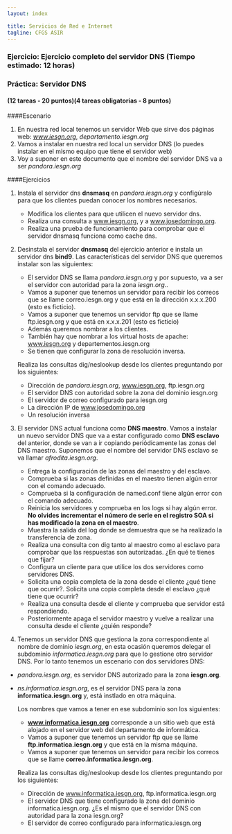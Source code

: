 ```yaml
---
layout: index

title: Servicios de Red e Internet
tagline: CFGS ASIR
---
```

### Ejercicio: Ejercicio completo del servidor DNS (Tiempo estimado: 12 horas)

### Práctica: Servidor DNS

#### (12 tareas - 20 puntos)(4 tareas obligatorias - 8 puntos)

####Escenario

1. En nuestra red local tenemos un servidor Web que sirve dos páginas web: *www.iesgn.org*, *departamento.iesgn.org*
2. Vamos a instalar en nuestra red local un servidor DNS (lo puedes instalar en el mismo equipo que tiene el servidor web)
3. Voy a suponer en este documento que el nombre del servidor DNS va a ser *pandora.iesgn.org*

####Ejercicios

1. Instala el servidor dns **dnsmasq** en *pandora.iesgn.org* y configúralo para que los clientes puedan conocer los nombres necesarios.

	* Modifica los clientes para que utilicen el nuevo servidor dns.
	* Realiza una consulta a www.iesgn.org, y a www.josedomingo.org.
	* Realiza una prueba de funcionamiento para comprobar que el servidor dnsmasq funciona como cache dns.

2. Desinstala el servidor **dnsmasq** del ejercicio anterior e instala un servidor dns **bind9**.  Las características del servidor DNS que queremos instalar son las siguientes:

	* El servidor DNS se llama *pandora.iesgn.org* y por supuesto, va a ser el servidor con autoridad para la zona *iesgn.org*..
	* Vamos a suponer que tenemos un servidor para recibir los correos que se llame correo.iesgn.org y que está en la dirección x.x.x.200 (esto es ficticio).
	* Vamos a suponer que tenemos un servidor ftp que se llame ftp.iesgn.org y que está en x.x.x.201 (esto es ficticio)
	* Además queremos nombrar a los clientes.
	* También hay que nombrar a los virtual hosts de apache: www.iesgn.org y departementos.iesgn.org
	* Se tienen que configurar la zona de resolución inversa.

	Realiza las consultas dig/neslookup desde los clientes preguntando por los siguientes:

	* Dirección de *pandora.iesgn.org*, www.iesgn.org, ftp.iesgn.org
	* El servidor DNS con autoridad sobre la zona del dominio iesgn.org
	* El servidor de correo configurado para iesgn.org
	* La dirección IP de www.josedomingo.org
	* Un resolución inversa

3. El servidor DNS actual funciona como **DNS maestro**. Vamos a instalar un nuevo servidor DNS que va a estar configurado como **DNS esclavo** del anterior, donde se van a ir copiando periódicamente las zonas del DNS maestro. Suponemos que el nombre del servidor DNS esclavo se va llamar *afrodita.iesgn.org*.

	* Entrega la configuración de las zonas del maestro y del esclavo.
	* Comprueba si las zonas definidas en el maestro tienen algún error con el comando adecuado.
	* Comprueba si la configuración de named.conf tiene algún error con el comando adecuado.
	* Reinicia los servidores y comprueba en los logs si hay algún error. **No olvides incrementar el número de serie en el registro SOA si has modificado la zona en el maestro**.
	* Muestra la salida del log donde se demuestra que se ha realizado la transferencia de zona.
	* Realiza una consulta con dig tanto al maestro como al esclavo para comprobar que las respuestas son autorizadas. ¿En qué te tienes que fijar?
	* Configura un cliente para que utilice los dos servidores como servidores DNS.
	* Solicita una copia completa de la zona desde el cliente ¿qué tiene que ocurrir?. Solicita una copia completa desde el esclavo ¿qué tiene que ocurrir?
	* Realiza una consulta desde el cliente y comprueba que servidor está respondiendo.
	* Posteriormente apaga el servidor maestro y vuelve a realizar una consulta desde el cliente ¿quién responde?

4. Tenemos un servidor DNS que gestiona la zona correspondiente al nombre de dominio *iesgn.org*, en esta ocasión queremos delegar el subdominio *informatica.iesgn.org* para que lo gestione otro servidor DNS. Por lo tanto tenemos un escenario con dos servidores DNS:

* *pandora.iesgn.org*, es servidor DNS autorizado para la zona **iesgn.org**.
* *ns.informatica.iesgn.org*, es el servidor DNS para la zona **informatica.iesgn.org** y, está instlado en otra máquina.

	Los nombres que vamos a tener en ese subdominio son los siguientes:

	* **www.informatica.iesgn.org** corresponde a un sitio web que está alojado en el servidor web del departamento de informática.
	* Vamos a suponer que tenemos un servidor ftp que se llame **ftp.informatica.iesgn.org** y que está en la misma máquina.
	*  Vamos a suponer que tenemos un servidor para recibir los correos que se llame **correo.informatica.iesgn.org**.

	Realiza las consultas dig/neslookup desde los clientes preguntando por los siguientes:	

	* Dirección de www.informatica.iesgn.org, ftp.informatica.iesgn.org
	* El servidor DNS que tiene configurado la zona del dominio informatica.iesgn.org. ¿Es el mismo que el servidor DNS con autoridad para la zona iesgn.org?
	* El servidor de correo configurado para informatica.iesgn.org
